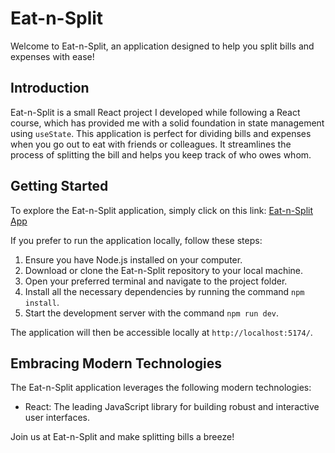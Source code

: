 # Eat-n-Split

Welcome to Eat-n-Split, an application designed to help you split bills and expenses with ease!

## Introduction

Eat-n-Split is a small React project I developed while following a React course, which has provided me with a solid foundation in state management using `useState`. This application is perfect for dividing bills and expenses when you go out to eat with friends or colleagues. It streamlines the process of splitting the bill and helps you keep track of who owes whom.

## Getting Started

To explore the Eat-n-Split application, simply click on this link: [Eat-n-Split App](https://eat-n-split-reactjs-course.netlify.app/)

If you prefer to run the application locally, follow these steps:

1. Ensure you have Node.js installed on your computer.
2. Download or clone the Eat-n-Split repository to your local machine.
3. Open your preferred terminal and navigate to the project folder.
4. Install all the necessary dependencies by running the command `npm install`.
5. Start the development server with the command `npm run dev`.

The application will then be accessible locally at `http://localhost:5174/`.

## Embracing Modern Technologies

The Eat-n-Split application leverages the following modern technologies:

- React: The leading JavaScript library for building robust and interactive user interfaces.

Join us at Eat-n-Split and make splitting bills a breeze!
